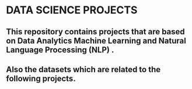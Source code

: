 # DATA SCIENCE PROJECTS

## This repository contains projects that are based on Data Analytics Machine Learning and Natural Language Processing (NLP) .
## Also the datasets which are related to the following projects. 
